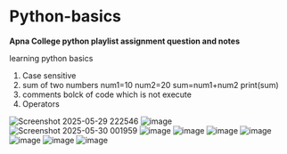 # Python-basics
**Apna College python playlist assignment question and notes**

learning python basics

1) Case sensitive
2) sum of two numbers
   num1=10
   num2=20
   sum=num1+num2
   print(sum)
3) comments bolck of code which is not execute
4) Operators
  


![Screenshot 2025-05-29 222546](https://github.com/user-attachments/assets/30682368-288c-41a6-9d44-c6a459ce8c59)
![image](https://github.com/user-attachments/assets/0f0ae226-446c-4704-b251-c01ba1af78d1)
![Screenshot 2025-05-30 001959](https://github.com/user-attachments/assets/f7e41f0e-d961-410e-8631-e4e054179488)
![image](https://github.com/user-attachments/assets/ace99790-f29d-4e4f-bb43-4b26cf4433b8)
![image](https://github.com/user-attachments/assets/ad7d1353-0da5-4c43-a29f-cce317edb6a7)
![image](https://github.com/user-attachments/assets/5a7dd93b-834a-4724-a51e-38a8c9b28fcd)
![image](https://github.com/user-attachments/assets/a00625ac-a1f3-4b42-970c-fca4027bd6f8)
![image](https://github.com/user-attachments/assets/a97f65cd-78c9-4f69-add6-5a5fb5552d79)
![image](https://github.com/user-attachments/assets/d0b7f2cb-231d-431d-a837-d0f1662c0ffa)
![image](https://github.com/user-attachments/assets/6844b641-2500-4adf-a360-7417db3ce559)







